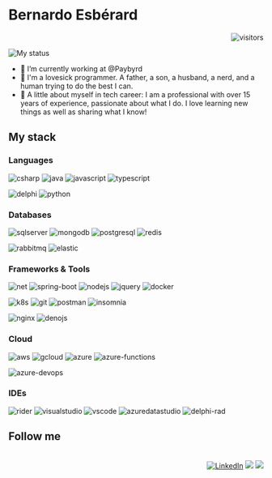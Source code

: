 # Bernardo Esbérard 
<div align="right">

![visitors](https://visitor-badge.laobi.icu/badge?page_id=github.com/bernardbr)
</div>

![My status](https://github-readme-stats.vercel.app/api?username=bernardbr&show_icons=true&show_icons=true&title_color=fff&icon_color=79ff97&text_color=9f9f9f&bg_color=161b22)

- 🔭 I’m currently working at @Paybyrd
- 🤔 I'm a lovesick programmer. A father, a son, a husband, a nerd, and a human trying to do the best I can.
- 👯 A little about myself in tech career: I am a professional with over 15 years of experience, passionate about what I do. I love learning new things as well as sharing what I know!

## My stack

### Languages

![csharp](https://img.shields.io/badge/C%23-239120?style=for-the-badge&logo=c-sharp&logoColor=white)
![java](https://img.shields.io/badge/Java-B54321?style=for-the-badge&logo=java&logoColor=white)
![javascript](https://img.shields.io/badge/JavaScript-323330?style=for-the-badge&logo=javascript&logoColor=F7DF1E)
![typescript](https://img.shields.io/badge/TypeScript-007ACC?style=for-the-badge&logo=typescript&logoColor=white)

![delphi](https://img.shields.io/badge/Delphi-B22222?style=for-the-badge&logo=delphi&logoColor=white)
![python](https://img.shields.io/badge/Python-FFD43B?style=for-the-badge&logo=python&logoColor=darkgreen)

### Databases

![sqlserver](https://img.shields.io/badge/Microsoft%20SQL%20Sever-CC2927?style=for-the-badge&logo=microsoft%20sql%20server&logoColor=white)
![mongodb](https://img.shields.io/badge/MongoDB-4EA94B?style=for-the-badge&logo=mongodb&logoColor=white)
![postgresql](https://img.shields.io/badge/PostgreSQL-316192?style=for-the-badge&logo=postgresql&logoColor=white)
![redis](https://img.shields.io/badge/redis-%23DD0031.svg?&style=for-the-badge&logo=redis&logoColor=white)

![rabbitmq](https://img.shields.io/badge/rabbitmq-%23FF6600.svg?&style=for-the-badge&logo=rabbitmq&logoColor=white)
![elastic](https://img.shields.io/badge/Elastic_Search-005571?style=for-the-badge&logo=elasticsearch&logoColor=white)
 
### Frameworks & Tools

![net](https://img.shields.io/badge/.NET-5C2D91?style=for-the-badge&logo=dotnet&logoColor=white)
![spring-boot](https://img.shields.io/badge/springboot-6db33f?style=for-the-badge&logo=spring&logoColor=white)
![nodejs](https://img.shields.io/badge/Node.js-43853D?style=for-the-badge&logo=node-dot-js&logoColor=white)
![jquery](https://img.shields.io/badge/jQuery-0769AD?style=for-the-badge&logo=jquery&logoColor=white)
![docker](https://img.shields.io/badge/Docker-2CA5E0?style=for-the-badge&logo=docker&logoColor=white)

![k8s](https://img.shields.io/badge/kubernetes-326ce5.svg?&style=for-the-badge&logo=kubernetes&logoColor=white)
![git](https://img.shields.io/badge/Git-F05032?style=for-the-badge&logo=git&logoColor=white)
![postman](https://img.shields.io/badge/Postman-FF6C37?style=for-the-badge&logo=Postman&logoColor=white)
![insomnia](https://img.shields.io/badge/Insomnia-5849be?style=for-the-badge&logo=Insomnia&logoColor=white)

![nginx](https://img.shields.io/badge/Nginx-009639?style=for-the-badge&logo=nginx&logoColor=white)
![denojs](https://img.shields.io/badge/Deno.JS-464647?style=for-the-badge&logo=deno&logoColor=white)

### Cloud 

![aws](https://img.shields.io/badge/Amazon_AWS-232F3E?style=for-the-badge&logo=amazon-aws&logoColor=white)
![gcloud](https://img.shields.io/badge/Google_Cloud-4285F4?style=for-the-badge&logo=google-cloud&logoColor=white)
![azure](https://img.shields.io/badge/microsoft%20azure-0089D6?style=for-the-badge&logo=microsoft-azure&logoColor=white)
![azure-functions](https://img.shields.io/badge/Azure_Functions-0062AD?style=for-the-badge&logo=azure-functions&logoColor=white)

![azure-devops](https://img.shields.io/badge/Azure_DevOps-0078D7?style=for-the-badge&logo=azure-devops&logoColor=white)

### IDEs

![rider](https://img.shields.io/badge/JetBrains%20Rider-000000.svg?style=for-the-badge&logo=rider&logoColor=white)
![visualstudio](https://img.shields.io/badge/Visual_Studio-5C2D91?style=for-the-badge&logo=visual%20studio&logoColor=white)
![vscode](https://img.shields.io/badge/Visual_Studio_Code-0078D4?style=for-the-badge&logo=visual%20studio%20code&logoColor=white)
![azuredatastudio](https://img.shields.io/badge/azure-data-studio?style=for-the-badge&logo=visual%20studio%20code&logoColor=white)
![delphi-rad](https://img.shields.io/badge/Delphi_RAD_Studio-B22222?style=for-the-badge&logo=delphi&logoColor=white)

## Follow me

<div align="right">
<br>
<a href="https://www.linkedin.com/in/bernardo-esberard" target="_blank"><img src="https://img.shields.io/badge/LinkedIn-%230077B5.svg?&style=for-the-badge&logo=linkedin&logoColor=white" alt="LinkedIn"></a>
<a href="https://www.nuget.org/profiles/bernardbr" target="_blank"><img src="https://img.shields.io/badge/NuGet-004880?style=for-the-badge&logo=nuget&logoColor=white"></a>
<a href="https://stackoverflow.com/users/692925/bernardo-esb%c3%a9rard" target="_blank"><img src="https://img.shields.io/badge/Stack_Overflow-FE7A16?style=for-the-badge&logo=stack-overflow&logoColor=white"></a>
<br>


<!--
**bernardbr/bernardbr** is a ✨ _special_ ✨ repository because its `README.md` (this file) appears on your GitHub profile.

Here are some ideas to get you started:

- 🔭 I’m currently working on @alterdata
- 🌱 I’m currently learning ...
- 👯 I’m looking to collaborate on ...
- 🤔 I’m looking for help with ...
- 💬 Ask me about ...
- 📫 How to reach me: ...
- 😄 Pronouns: ...
- ⚡ Fun fact: ...
-->
